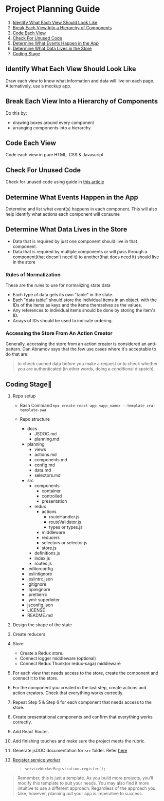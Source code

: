 # Project Planning Guide

1. [Identify What Each View Should Look Like](#identify-what-each-view-should-look-like)
2. [Break Each View Into a Hierarchy of Components](#break-each-view-into-a-hierarchy-of-components)
3. [Code Each View](#code-each-view)
4. [Check For Unused Code](#check-for-unused-code)
5. [Determine What Events Happen in the App](#determine-what-events-happen-in-the-app)
6. [Determine What Data Lives in the Store](#determine-what-data-lives-in-the-store)
7. [Coding Stage](#coding-stage)

## Identify What Each View Should Look Like

Draw each view to know what information and data will live on each page.
Alternatively, use a mockup app.

## Break Each View Into a Hierarchy of Components

Do this by:

- drawing boxes around every component
- arranging components into a hierarchy

## Code Each View

Code each view in pure HTML, CSS & Javascript

## Check For Unused Code

Check for unused code using guide in [this article](https://app.getpocket.com/read/2660858451)

## Determine What Events Happen in the App

Determine and list what event(s) happens in each component.
This will also help identify what actions each component will consume

## Determine What Data Lives in the Store

- Data that is required by just one component should live in that component.
- Data that is required by multiple components or will pass through a component(that doesn't need it) to another(that does need it) should live in the store

### Rules of Normalization

These are the rules to use for normalizing state data

- Each type of data gets its own "table" in the state.
- Each "data table" should store the individual items in an object, with the IDs of the items as keys and the items themselves as the values.
- Any references to individual items should be done by storing the item's ID.
- Arrays of IDs should be used to indicate ordering.

### Accessing the Store From An Action Creator

Generally, accessing the store from an action creator is considered an anti-pattern. Dan Abramov says that the few use cases where it's acceptable to do that are:

> to check cached data before you make a request or to check whether you are authenticated (in other words, doing a conditional dispatch).

## Coding Stage🔨

1. Repo setup

   - Bash Command `npx create-react-app <app_name> --template cra-template-pwa`

   - Repo structure
     - docs
       - JSDOC.md
       - planning.md
     - planning
       - views
       - actions.md
       - components.md
       - config.md
       - data.md
       - selectors.md
     - src
       - components
         - container
         - controlled
         - presentation
       - redux
         - actions
           - routeHandler.js
           - routeValidator.js
           - types or types.js
         - middleware
         - reducers
         - selectors or selector.js
         - store.js
       - definitions.js
       - index.js
       - routes.js
     - .editorconfig
     - .eslintignore
     - .eslintrc.json
     - .gitignore
     - .npmignore
     - .prettierrc
     - .yml: superlinter
     - jsconfig.json
     - LICENSE
     - README.md

2. Design the shape of the state

3. Create reducers

4. Store

   - Create a Redux store.
   - Connect logger middleware (optional)
   - Connect Redux Thunk(or redux-saga) middleware

5. For each view that needs access to the store, create the component and connect it to the store.

6. For the component you created in the last step, create actions and action creators. Check that everything works correctly.

7. Repeat Step 5 & Step 6 for each component that needs access to the store.

8. Create presentational components and confirm that everything works correctly.

9. Add React Router.

10. Add finishing touches and make sure the project meets the rubric.

11. Generate jsDOC documentation for `src` folder. Refer [here](./JSDOC.md)

12. [Register service worker](../src/index.js)
    > `serviceWorkerRegistration.register();`

> Remember, this is just a template. As you build more projects, you'll modify this template to suit your needs. You may also find it more intuitive to use a different approach. Regardless of the approach you take, however, planning out your app is imperative to success.
